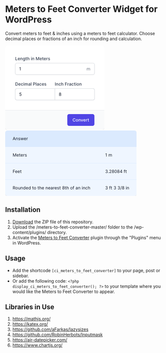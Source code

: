 # Meters to Feet Converter Widget for WordPress

Convert meters to feet & inches using a meters to feet calculator. Choose decimal places or fractions of an inch for rounding and calculation.

![Meters to Feet Converter Input Form](/assets/images/screenshot-1.png "Meters to Feet Converter Input Form")
![Meters to Feet Converter Calculation Results](/assets/images/screenshot-2.png "Meters to Feet Converter Calculation Results")

## Installation

1. [Download](https://github.com/pub-calculator-io/age-calculator/archive/refs/heads/master.zip) the ZIP file of this repository.
2. Upload the /meters-to-feet-converter-master/ folder to the /wp-content/plugins/ directory.
3. Activate the [Meters to Feet Converter](https://www.calculator.io/meters-to-feet-converter/ "Meters to Feet Converter Homepage") plugin through the "Plugins" menu in WordPress.

## Usage
* Add the shortcode `[ci_meters_to_feet_converter]` to your page, post or sidebar.
* Or add the following code: `<?php display_ci_meters_to_feet_converter(); ?>` to your template where you would like the Meters to Feet Converter to appear.

## Libraries in Use
1. https://mathjs.org/
2. https://katex.org/
3. https://github.com/aFarkas/lazysizes
4. https://github.com/RobinHerbots/Inputmask
5. https://air-datepicker.com/
6. https://www.chartjs.org/
